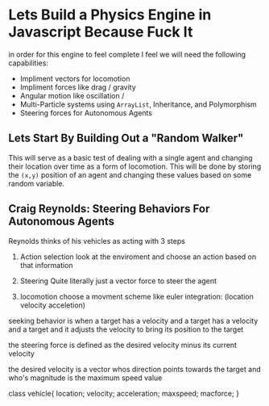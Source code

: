 # Lets Build a Physics Engine in Javascript Because Fuck It

in order for this engine to feel complete I feel we will need the following capabilities:
- Impliment vectors for locomotion
- Impliment forces like drag / gravity
- Angular motion like oscillation / 
- Multi-Particle systems using `ArrayList`, Inheritance, and Polymorphism 
- Steering forces for Autonomous Agents

## Lets Start By Building Out a "Random Walker"

This will serve as a basic test of dealing with a single agent and changing their location over time as a form of locomotion. This will be done by storing the `(x,y)` position of an agent and changing these values based on some random variable.

## Craig Reynolds: Steering Behaviors For Autonomous Agents
Reynolds thinks of his vehicles as acting with 3 steps

1. Action selection 
    look at the enviroment and choose an action
    based on that information

2. Steering
    Quite literally just a vector force to steer the agent

3. locomotion
    choose a movment scheme like euler integration:
    (location velocity acceletion)

seeking behavior is when a target has a velocity and a target has a velocity
and a target and it adjusts the velocity to bring its position to the target

the steering force is defined as the desired velocity minus its current
velocity

the desired velocity is a vector whos direction points towards the target
and who's magnitude is the maximum speed value


class vehicle{
    location;
    velocity;
    acceleration;
    maxspeed;
    macforce;
}